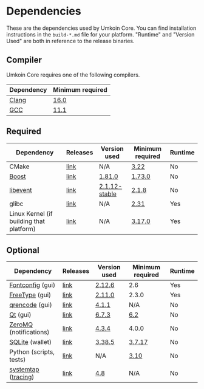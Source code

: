 # Dependencies

These are the dependencies used by Umkoin Core.
You can find installation instructions in the `build-*.md` file for your platform.
"Runtime" and "Version Used" are both in reference to the release binaries.

## Compiler

Umkoin Core requires one of the following compilers.

| Dependency | Minimum required |
| --- | --- |
| [Clang](https://clang.llvm.org) | [16.0](https://github.com/bitcoin/bitcoin/pull/30263) |
| [GCC](https://gcc.gnu.org) | [11.1](https://github.com/bitcoin/bitcoin/pull/29091) |

## Required

| Dependency | Releases | Version used | Minimum required | Runtime |
| --- | --- | --- | --- | --- |
| CMake | [link](https://cmake.org/) | N/A | [3.22](https://github.com/bitcoin/bitcoin/pull/30454) | No |
| [Boost](../depends/packages/boost.mk) | [link](https://www.boost.org/users/download/) | [1.81.0](https://github.com/bitcoin/bitcoin/pull/26557) | [1.73.0](https://github.com/bitcoin/bitcoin/pull/29066) | No |
| [libevent](../depends/packages/libevent.mk) | [link](https://github.com/libevent/libevent/releases) | [2.1.12-stable](https://github.com/bitcoin/bitcoin/pull/21991) | [2.1.8](https://github.com/bitcoin/bitcoin/pull/24681) | No |
| glibc | [link](https://www.gnu.org/software/libc/) | N/A | [2.31](https://github.com/bitcoin/bitcoin/pull/29987) | Yes |
| Linux Kernel (if building that platform) | [link](https://www.kernel.org/) | N/A | [3.17.0](https://github.com/bitcoin/bitcoin/pull/27699) | Yes |

## Optional

| Dependency | Releases | Version used | Minimum required | Runtime |
| --- | --- | --- | --- | --- |
| [Fontconfig](../depends/packages/fontconfig.mk) (gui) | [link](https://www.freedesktop.org/wiki/Software/fontconfig/) | [2.12.6](https://github.com/bitcoin/bitcoin/pull/23495) | 2.6 | Yes |
| [FreeType](../depends/packages/freetype.mk) (gui) | [link](https://freetype.org) | [2.11.0](https://github.com/umkoin/umkoin/commit/01544dd78ccc0b0474571da854e27adef97137fb) | 2.3.0 | Yes |
| [qrencode](../depends/packages/qrencode.mk) (gui) | [link](https://fukuchi.org/works/qrencode/) | [4.1.1](https://github.com/bitcoin/bitcoin/pull/27312) | N/A | No |
| [Qt](../depends/packages/qt.mk) (gui) | [link](https://download.qt.io/archive/qt/) | [6.7.3](https://github.com/bitcoin/bitcoin/pull/30997) | [6.2](https://github.com/bitcoin/bitcoin/pull/30997) | No |
| [ZeroMQ](../depends/packages/zeromq.mk) (notifications) | [link](https://github.com/zeromq/libzmq/releases) | [4.3.4](https://github.com/bitcoin/bitcoin/pull/23956) | 4.0.0 | No |
| [SQLite](../depends/packages/sqlite.mk) (wallet) | [link](https://sqlite.org) | [3.38.5](https://github.com/bitcoin/bitcoin/pull/25378) | [3.7.17](https://github.com/bitcoin/bitcoin/pull/19077) | No |
| Python (scripts, tests) | [link](https://www.python.org) | N/A | [3.10](https://github.com/bitcoin/bitcoin/pull/30527) | No |
| [systemtap](../depends/packages/systemtap.mk) ([tracing](tracing.md)) | [link](https://sourceware.org/systemtap/) | [4.8](https://github.com/bitcoin/bitcoin/pull/26945)| N/A | No |
